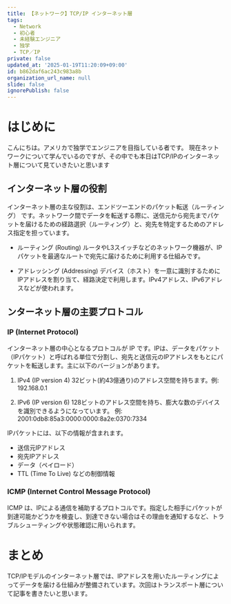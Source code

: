 ```yaml
---
title: 【ネットワーク】TCP/IP インターネット層
tags:
  - Network
  - 初心者
  - 未経験エンジニア
  - 独学
  - TCP／IP
private: false
updated_at: '2025-01-19T11:20:09+09:00'
id: b862daf6ac243c983a8b
organization_url_name: null
slide: false
ignorePublish: false
---
```

# はじめに
こんにちは。アメリカで独学でエンジニアを目指している者です。
現在ネットワークについて学んでいるのですが、その中でも本日はTCP/IPのインターネット層について見ていきたいと思います

## インターネット層の役割
インターネット層の主な役割は、エンドツーエンドのパケット転送（ルーティング） です。ネットワーク間でデータを転送する際に、送信元から宛先までパケットを届けるための経路選択（ルーティング）と、宛先を特定するためのアドレス指定を担っています。

  * ルーティング (Routing)
  ルータやL3スイッチなどのネットワーク機器が、IPパケットを最適なルートで宛先に届けるために利用する仕組みです。

  * アドレッシング (Addressing)
  デバイス（ホスト）を一意に識別するためにIPアドレスを割り当て、経路決定で利用します。IPv4アドレス、IPv6アドレスなどが使われます。

## ンターネット層の主要プロトコル
### IP (Internet Protocol)
インターネット層の中心となるプロトコルが IP です。IPは、データをパケット（IPパケット）と呼ばれる単位で分割し、宛先と送信元のIPアドレスをもとにパケットを転送します。主に以下のバージョンがあります。

  1. IPv4 (IP version 4)
  32ビット(約43億通り)のアドレス空間を持ちます。例: 192.168.0.1

  2. IPv6 (IP version 6)
  128ビットのアドレス空間を持ち、膨大な数のデバイスを識別できるようになっています。
  例: 2001:0db8:85a3:0000:0000:8a2e:0370:7334

IPパケットには、以下の情報が含まれます。

  * 送信元IPアドレス
  * 宛先IPアドレス
  * データ（ペイロード）
  * TTL (Time To Live) などの制御情報

### ICMP (Internet Control Message Protocol)
ICMP は、IPによる通信を補助するプロトコルです。指定した相手にパケットが到達可能かどうかを検査し、到達できない場合はその理由を通知するなど、トラブルシューティングや状態確認に用いられます。

# まとめ
TCP/IPモデルのインターネット層では、IPアドレスを用いたルーティングによってデータを届ける仕組みが整備されています。次回はトランスポート層について記事を書きたいと思います。
